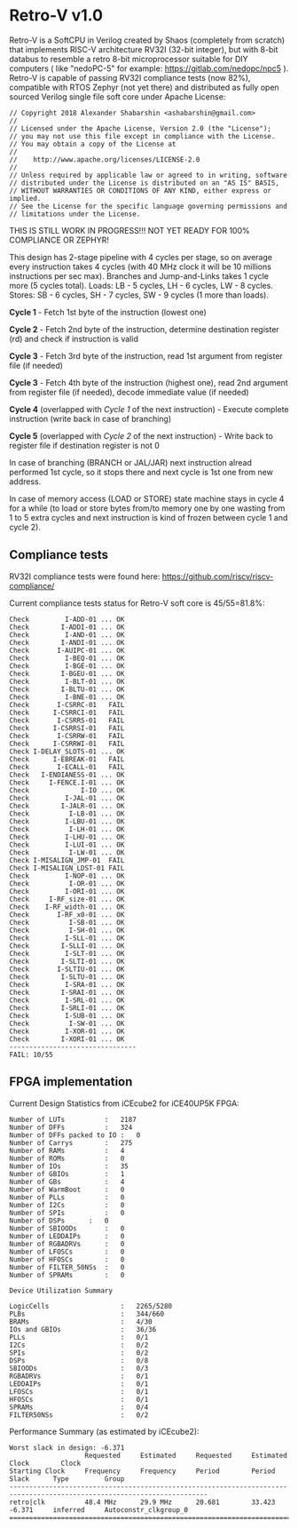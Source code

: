 # Retro-V v1.0
Retro-V is a SoftCPU in Verilog created by Shaos (completely from scratch)
that implements RISC-V architecture RV32I (32-bit integer), but with 8-bit databus
to resemble a retro 8-bit microprocessor suitable for DIY computers
( like "nedoPC-5" for example: https://gitlab.com/nedopc/npc5 ).
Retro-V is capable of passing RV32I compliance tests (now 82%), compatible with RTOS Zephyr (not yet there)
and distributed as fully open sourced Verilog single file soft core under Apache License:

    // Copyright 2018 Alexander Shabarshin <ashabarshin@gmail.com>
    //
    // Licensed under the Apache License, Version 2.0 (the "License");
    // you may not use this file except in compliance with the License.
    // You may obtain a copy of the License at
    //
    //    http://www.apache.org/licenses/LICENSE-2.0
    //
    // Unless required by applicable law or agreed to in writing, software
    // distributed under the License is distributed on an "AS IS" BASIS,
    // WITHOUT WARRANTIES OR CONDITIONS OF ANY KIND, either express or implied.
    // See the License for the specific language governing permissions and
    // limitations under the License.

THIS IS STILL WORK IN PROGRESS!!! NOT YET READY FOR 100% COMPLIANCE OR ZEPHYR!

This design has 2-stage pipeline with 4 cycles per stage, so on average every instruction
takes 4 cycles (with 40 MHz clock it will be 10 millions instructions per sec max).
Branches and Jump-and-Links takes 1 cycle more (5 cycles total).
Loads: LB - 5 cycles, LH - 6 cycles, LW - 8 cycles.
Stores: SB - 6 cycles, SH - 7 cycles, SW - 9 cycles (1 more than loads).

**Cycle 1** - Fetch 1st byte of the instruction (lowest one)

**Cycle 2** - Fetch 2nd byte of the instruction, determine destination register (rd) and check if instruction is valid

**Cycle 3** - Fetch 3rd byte of the instruction, read 1st argument from register file (if needed)

**Cycle 3** - Fetch 4th byte of the instruction (highest one), read 2nd argument from register file (if needed), decode immediate value (if needed)

**Cycle 4** (overlapped with *Cycle 1* of the next instruction) - Execute complete instruction (write back in case of branching)

**Cycle 5** (overlapped with *Cycle 2* of the next instruction) - Write back to register file if destination register is not 0

In case of branching (BRANCH or JAL/JAR) next instruction alread performed 1st cycle, so it stops there and next cycle is 1st one from new address.

In case of memory access (LOAD or STORE) state machine stays in cycle 4 for a while (to load or store bytes from/to memory one by one wasting
from 1 to 5 extra cycles and next instruction is kind of frozen between cycle 1 and cycle 2).

## Compliance tests

RV32I compliance tests were found here: https://github.com/riscv/riscv-compliance/

Current compliance tests status for Retro-V soft core is 45/55=81.8%:

    Check         I-ADD-01 ... OK
    Check        I-ADDI-01 ... OK
    Check         I-AND-01 ... OK
    Check        I-ANDI-01 ... OK
    Check       I-AUIPC-01 ... OK
    Check         I-BEQ-01 ... OK
    Check         I-BGE-01 ... OK
    Check        I-BGEU-01 ... OK
    Check         I-BLT-01 ... OK
    Check        I-BLTU-01 ... OK
    Check         I-BNE-01 ... OK
    Check       I-CSRRC-01   FAIL
    Check      I-CSRRCI-01   FAIL
    Check       I-CSRRS-01   FAIL
    Check      I-CSRRSI-01   FAIL
    Check       I-CSRRW-01   FAIL
    Check      I-CSRRWI-01   FAIL
    Check I-DELAY_SLOTS-01 ... OK
    Check      I-EBREAK-01   FAIL
    Check       I-ECALL-01   FAIL
    Check   I-ENDIANESS-01 ... OK
    Check     I-FENCE.I-01 ... OK
    Check             I-IO ... OK
    Check         I-JAL-01 ... OK
    Check        I-JALR-01 ... OK
    Check          I-LB-01 ... OK
    Check         I-LBU-01 ... OK
    Check          I-LH-01 ... OK
    Check         I-LHU-01 ... OK
    Check         I-LUI-01 ... OK
    Check          I-LW-01 ... OK
    Check I-MISALIGN_JMP-01  FAIL
    Check I-MISALIGN_LDST-01 FAIL
    Check         I-NOP-01 ... OK
    Check          I-OR-01 ... OK
    Check         I-ORI-01 ... OK
    Check     I-RF_size-01 ... OK
    Check    I-RF_width-01 ... OK
    Check       I-RF_x0-01 ... OK
    Check          I-SB-01 ... OK
    Check          I-SH-01 ... OK
    Check         I-SLL-01 ... OK
    Check        I-SLLI-01 ... OK
    Check         I-SLT-01 ... OK
    Check        I-SLTI-01 ... OK
    Check       I-SLTIU-01 ... OK
    Check        I-SLTU-01 ... OK
    Check         I-SRA-01 ... OK
    Check        I-SRAI-01 ... OK
    Check         I-SRL-01 ... OK
    Check        I-SRLI-01 ... OK
    Check         I-SUB-01 ... OK
    Check          I-SW-01 ... OK
    Check         I-XOR-01 ... OK
    Check        I-XORI-01 ... OK
    --------------------------------
    FAIL: 10/55

## FPGA implementation

Current Design Statistics from iCEcube2 for iCE40UP5K FPGA:

    Number of LUTs      	:	2187
    Number of DFFs      	:	324
    Number of DFFs packed to IO :	0
    Number of Carrys    	:	275
    Number of RAMs      	:	4
    Number of ROMs      	:	0
    Number of IOs       	:	35
    Number of GBIOs     	:	1
    Number of GBs       	:	4
    Number of WarmBoot  	:	0
    Number of PLLs      	:	0
    Number of I2Cs      	:	0
    Number of SPIs      	:	0
    Number of DSPs     	:	0
    Number of SBIOODs     	:	0
    Number of LEDDAIPs     	:	0
    Number of RGBADRVs     	:	0
    Number of LFOSCs     	:	0
    Number of HFOSCs     	:	0
    Number of FILTER_50NSs	:	0
    Number of SPRAMs     	:	0

    Device Utilization Summary

    LogicCells                  :	2265/5280
    PLBs                        :	344/660
    BRAMs                       :	4/30
    IOs and GBIOs               :	36/36
    PLLs                        :	0/1
    I2Cs                        :	0/2
    SPIs                        :	0/2
    DSPs                        :	0/8
    SBIOODs                     :	0/3
    RGBADRVs                    :	0/1
    LEDDAIPs                    :	0/1
    LFOSCs                      :	0/1
    HFOSCs                      :	0/1
    SPRAMs                      :	0/4
    FILTER50NSs                 :	0/2

Performance Summary (as estimated by iCEcube2):

    Worst slack in design: -6.371
                       Requested     Estimated     Requested     Estimated                Clock        Clock                
    Starting Clock     Frequency     Frequency     Period        Period        Slack      Type         Group                
    ------------------------------------------------------------------------------------------------------------------------
    retro|clk          48.4 MHz      29.9 MHz      20.681        33.423        -6.371     inferred     Autoconstr_clkgroup_0
    ========================================================================================================================
